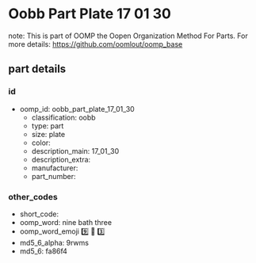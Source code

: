 # Oobb Part Plate 17 01 30  

note: This is part of OOMP the Oopen Organization Method For Parts. For more details: https://github.com/oomlout/oomp_base

##  part details





### id
* oomp_id: oobb_part_plate_17_01_30
  * classification: oobb
  * type: part
  * size: plate
  * color: 
  * description_main: 17_01_30
  * description_extra: 
  * manufacturer: 
  * part_number: 

### other_codes
* short_code: 
* oomp_word: nine bath three
* oomp_word_emoji :nine: :bath: :three:
* md5_6_alpha: 9rwms
* md5_6: fa86f4